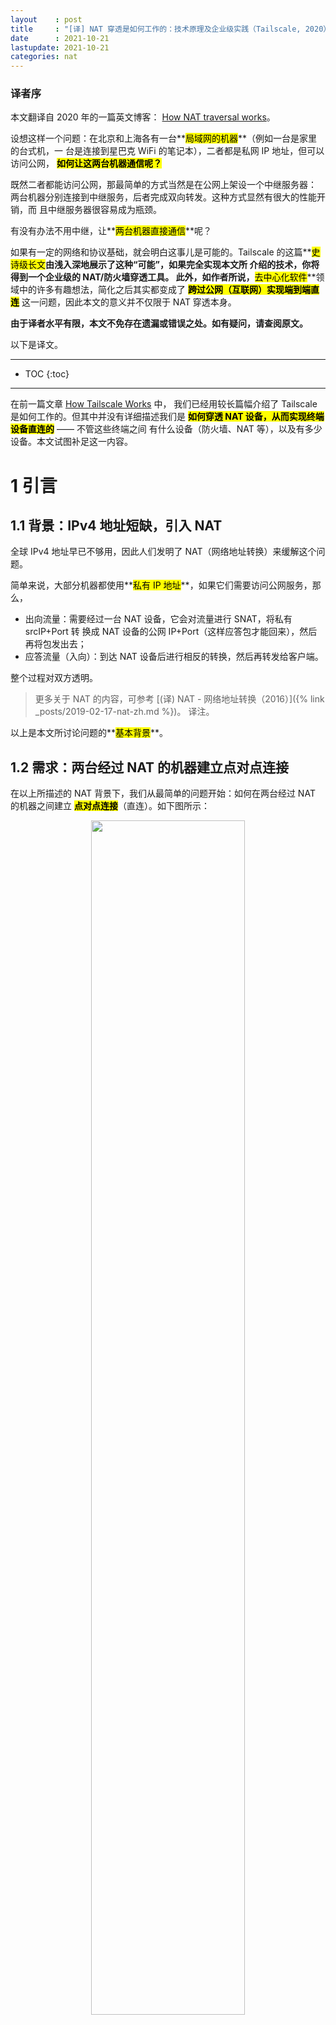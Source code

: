 ```yaml
---
layout    : post
title     : "[译] NAT 穿透是如何工作的：技术原理及企业级实践（Tailscale, 2020）"
date      : 2021-10-21
lastupdate: 2021-10-21
categories: nat
---
```


### 译者序

本文翻译自 2020 年的一篇英文博客：
[How NAT traversal works](https://tailscale.com/blog/how-nat-traversal-works/)。

设想这样一个问题：在北京和上海各有一台**<mark>局域网的机器</mark>**（例如一台是家里的台式机，一
台是连接到星巴克 WiFi 的笔记本），二者都是私网 IP 地址，但可以访问公网，
**<mark>如何让这两台机器通信呢？</mark>**

既然二者都能访问公网，那最简单的方式当然是在公网上架设一个中继服务器：
两台机器分别连接到中继服务，后者完成双向转发。这种方式显然有很大的性能开销，而
且中继服务器很容易成为瓶颈。

有没有办法不用中继，让**<mark>两台机器直接通信</mark>**呢？

如果有一定的网络和协议基础，就会明白这事儿是可能的。Tailscale
的这篇**<mark>史诗级长文</mark>**由浅入深地展示了这种“可能”，如果完全实现本文所
介绍的技术，你将得到一个企业级的 NAT/防火墙穿透工具。
此外，如作者所说，**<mark>去中心化软件</mark>**领域中的许多有趣想法，简化之后其实都变成了
**<mark>跨过公网（互联网）实现端到端直连</mark>** 这一问题，因此本文的意义并不仅限于 NAT 穿透本身。

**由于译者水平有限，本文不免存在遗漏或错误之处。如有疑问，请查阅原文。**

以下是译文。

----

* TOC
{:toc}

----

在前一篇文章 [How Tailscale Works](https://tailscale.com/blog/how-tailscale-works/) 中，
我们已经用较长篇幅介绍了 Tailscale 是如何工作的。但其中并没有详细描述我们是
**<mark>如何穿透 NAT 设备，从而实现终端设备直连的</mark>** —— 不管这些终端之间
有什么设备（防火墙、NAT 等），以及有多少设备。本文试图补足这一内容。

# 1 引言

## 1.1 背景：IPv4 地址短缺，引入 NAT

全球 IPv4 地址早已不够用，因此人们发明了 NAT（网络地址转换）来缓解这个问题。

简单来说，大部分机器都使用**<mark>私有 IP 地址</mark>**，如果它们需要访问公网服务，那么，

* 出向流量：需要经过一台 NAT 设备，它会对流量进行 SNAT，将私有 srcIP+Port 转
  换成 NAT 设备的公网 IP+Port（这样应答包才能回来），然后再将包发出去；
* 应答流量（入向）：到达 NAT 设备后进行相反的转换，然后再转发给客户端。

整个过程对双方透明。

> 更多关于 NAT 的内容，可参考 [(译) NAT - 网络地址转换（2016）]({% link _posts/2019-02-17-nat-zh.md %})。
> 译注。

以上是本文所讨论问题的**<mark>基本背景</mark>**。

## 1.2 需求：两台经过 NAT 的机器建立点对点连接

在以上所描述的 NAT 背景下，我们从最简单的问题开始：如何在两台经过 NAT 的机器之间建立
**<mark>点对点连接</mark>**（直连）。如下图所示：

<p align="center"><img src="/assets/img/nat-traversal/nat-intro.png" width="70%" height="70%"></p>

直接用机器的 IP 互连显然是不行的，因为它们都是私有 IP（例如 `192.168.1.x`）。
在 Tailscale 中，我们会建立一个 **<mark>WireGuard® 隧道</mark>** 来解决这个问题 ——
但这并不是太重要，因为我们将**<mark>过去几代人努力</mark>**都整合到了一个工具集，
**<mark>这些技术广泛适用于各种场景</mark>**。例如，

1. <a href="https://webrtc.org/"><mark>WebRTC</mark></a> 使用这些技术在浏览器之间完成 peer-to-peer 语音、视频和数据传输，
2. **<mark>VoIP 电话和一些视频游戏</mark>**也使用类似机制，虽然不是所有情况下都很成功。

接下来，本文将**<mark>在一般意义上讨论这些技术</mark>**，并在合适的地方拿
Tailscale 和其他一些东西作为例子。

## 1.3 方案：NAT 穿透

### 1.3.1 两个必备前提：UDP + 能直接控制 socket

如果想**<mark>设计自己的协议来实现 NAT 穿透</mark>**，那必须满足以下两个条件：

1. **<mark>协议应该基于 UDP</mark>**。

    理论上用 TCP 也能实现，但它会给本已相当复杂的问题再增加一层复杂性，
    甚至还需要定制化内核 —— 取决于你想实现到什么程度。本文接下来都将关注在 UDP 上。

    如果考虑 TCP 是想在 NAT 穿透时获得**<mark>面向流的连接</mark>**（
    stream-oriented connection），可以考虑用 **<mark>QUIC</mark>** 来替代，它构
    建在 UDP 之上，因此我们能将关注点放在 UDP NAT 穿透，而仍然能获得一个
    很好的流协议（stream protocol）。

2. 对收发包的 **<mark>socket 有直接控制权</mark>**。

    例如，从经验上来说，无法基于某个现有的网络库实现 NAT 穿透，因为我们
    **<mark>必须在使用的“主要”协议之外，发送和接收额外的数据包</mark>**。

    某些协议（例如  WebRTC）将 NAT 穿透与其他部分紧密集成。但如果你在构建自己的协议，
    **<mark>建议将 NAT 穿透作为一个独立实体，与主协议并行运行</mark>**，二者仅
    仅是共享 socket 的关系，如下图所示，这将带来很大帮助：

    <p align="center"><img src="/assets/img/nat-traversal/nat-deep-integration.png" width="70%" height="70%"></p>

### 1.3.2 保底方式：中继

在某些场景中，直接访问 socket 这一条件可能很难满足。

退而求其次的一个方式是设置一个 local proxy（本地代理），主协议与这个 proxy 通信
，后者来完成 NAT 穿透，将包中继（relay）给对端。这种方式增加了一个额外的间接层
，但好处是：

1. 仍然能获得 NAT 穿透，
2. **<mark>不需要对已有的应用程序做任何改动</mark>**。

## 1.4 挑战：有状态防火墙和 NAT 设备

有了以上铺垫，下面就从最基本的原则开始，一步步看如何实现一个企业级的 NAT 穿透方案。

我们的**<mark>目标</mark>**是：**<mark>在两个设备之间通过 UDP 实现双向通信</mark>**，
有了这个基础，上层的其他协议（WireGuard, QUIC, WebRTC 等）就能做一些更酷的事情。

但即便这个看似最基本的功能，在实现上也要解决**<mark>两个障碍</mark>**：

1. 有状态防火墙
2. NAT 设备

# 2 穿透防火墙

有状态防火墙是以上两个问题中相对比较容易解决的。实际上，**<mark>大部分 NAT 设备都自带了一个有状态防火墙</mark>**，
因此要解决第二个问题，必须先解决有第一个问题。

有状态防火墙具体有很多种类型，有些你可能见过：

* Windows Defender firewall
* Ubuntu's ufw (using iptables/nftables)
* BSD/macOS `pf`
* AWS Security Groups（**<mark>安全组</mark>**）

## 2.1 有状态防火墙

### 2.1.1 默认行为（策略）

以上防火墙的配置都是很灵活的，但大部分配置默认都是如下行为：

1. **<mark>允许所有出向连接</mark>**（allows all "outbound" connections）
2. **<mark>禁止所有入向连接</mark>**（blocks all "inbound" connections）

可能有少量例外规则，例如 allowing inbound SSH。

### 2.1.2 如何区分入向和出向包

连接（connection）和方向（direction）都是协议设计者头脑中的概念，到了
**<mark>物理传输层，每个连接都是双向的</mark>**；允许所有的包双向传输。
那**<mark>防火墙是如何区分哪些是入向包、哪些是出向包的呢</mark>**？
这就要回到**<mark>“有状态”（stateful）</mark>**这三个字了：有状态防火墙会记录它
看到的每个包，当收到下一个包时，会利用这些信息（状态）来判断应该做什么。

对 UDP 来说，规则很简单：如果防火墙之前看到过一个出向包（outbound），就会允许
相应的入向包（inbound）通过，以下图为例：

<p align="center"><img src="/assets/img/nat-traversal/nat-firewalls-1a.png" width="70%" height="70%"></p>

笔记本电脑中自带了一个防火墙，当该防火墙看到从这台机器出去的
`2.2.2.2:1234 -> 5.5.5.5:5678` 包时，就会记录一下：`5.5.5.5:5678 -> 2.2.2.2:1234` 入向包应该放行。
**<mark>这里的逻辑</mark>**是：我们信任的世界（即笔记本）想主动与 `5.5.5.5:5678` 通信，因此应该放行（allow）其回包路径。

> 某些**<mark>非常</mark>**宽松的防火墙只要看到有从 `2.2.2.2:1234` 出去的包，就
> 会允许所有从外部进入 `2.2.2.2:1234` 的流量。这种防火墙对我们的 NAT 穿透来说非
> 常友好，但已经越来越少见了。

## 2.2 防火墙朝向（face-off）与穿透方案

### 2.2.1 防火墙朝向相同

#### 场景特点：服务端 IP 可直接访问

在 NAT 穿透场景中，以上默认规则对 UDP 流量的影响不大 —— 只要**<mark>路径上所有防火墙的“朝向”是一样的</mark>**。
一般来说，从内网访问公网上的某个服务器都属于这种情况。

我们唯一的要求是：**<mark>连接必须是由防火墙后面的机器发起的</mark>**。这是因为
在它主动和别人通信之前，没人能主动和它通信，如下图所示：

#### 穿透方案：客户端直连服务端，或 hub-and-spoke 拓扑

<p align="center"><img src="/assets/img/nat-traversal/nat-firewalls-2.png" width="80%" height="80%"></p>

但上图是**<mark>假设了</mark>**通信双方中，其中一端**<mark>（服务端）是能直接访问到的</mark>**。
在 VPN 场景中，这就形成了所谓的 **<mark>hub-and-spoke 拓扑</mark>**：中心的 hub 没有任何防火墙策略，谁都能访问到；
防火墙后面的 spokes 连接到 hub。如下图所示：

<p align="center"><img src="/assets/img/nat-traversal/nat-firewalls-3.png" width="70%" height="70%"></p>

### 2.2.2 防火墙朝向不同

#### 场景特点：服务端 IP 不可直接访问

但如果两个“客户端”想直连，以上方式就不行了，此时两边的防火墙相向而立，如下图所示：

<p align="center"><img src="/assets/img/nat-traversal/nat-firewalls-4.png" width="70%" height="70%"></p>

根据前面的讨论，这种情况意味着：**<mark>两边要同时发起连接请求</mark>**，但也意味着
两边都无法发起有效请求，因为对方先发起请求才能在它的防火墙上打开一条缝让我们进去！
如何破解这个问题呢？一种方式是**<mark>让用户重新配置一边或两边的防火墙，打开一个端口</mark>**，
允许对方的流量进来。

1. 这显然对用户不友好，在像 Tailscale 这样的 mesh 网络中的扩展性也不好，在 mesh
   网络中，我们假设对端会以一定的粒度在公网上移动。
2. 此外，在很多情况下用户也没有防火墙的控制权限：例如在咖啡馆或机场中，连接的路
   由器是不受你控制的（否则你可能就有麻烦了）。

因此，我们需要寻找一种不用重新配置防火墙的方式。

#### 穿透方案：两边同时主动建连，在本地防火墙为对方打开一个洞

解决的思路还是先重新审视前面提到的有状态防火墙规则：

* 对于 UDP，其规则（逻辑）是：**<mark>包必须先出去才能进来</mark>**（packets must flow out before packets can flow back in）。
* 注意，这里除了要满足包的 IP 和端口要匹配这一条件之外，**<mark>并没有要求包必须是相关的</mark>**（related）。
  换句话说，只要某些包带着正确的源和目的地址出去了，**<mark>任何看起来像是响应的包都会被防火墙放进来</mark>** ——
  即使对端根本没收到你发出去的包。

因此，要穿透这些有状态防火墙，我们只需要**<mark>共享一些信息：让两端提前知道对方使用的 ip:port</mark>**：

* 手动静态配置是一种方式，但显然扩展性不好；
* 我们开发了一个 <a href="https://tailscale.com/blog/how-tailscale-works/#the-control-plane-key-exchange-and-coordination">coordination server</a>，
  以灵活、安全的方式来同步 `ip:port` 信息。

有了对方的 `ip:port` 信息之后，两端开始给对方发送 UDP 包。在这个过程中，我们预
料到某些包将会被丢弃。因此，双方**<mark>必须要接受某些包会丢失的事实</mark>**，
因此如果是重要信息，你必须自己准备好重传。对 UDP 来说丢包是可接受的，但这里尤其需要接受。

来看一下具体建连（穿透）过程：

1. 如图所示，笔记本出去的第一包，`2.2.2.2:1234 -> 7.7.7.7:5678`，穿过 Windows
   Defender 防火墙进入到公网。

    <p align="center"><img src="/assets/img/nat-traversal/nat-firewalls-5a.png" width="70%" height="70%"></p>

    对方的防火墙会将这个包拦截掉，因为它没有 `7.7.7.7:5678 -> 2.2.2.2:1234` 的流量记录。
    但另一方面，Windows Defender 此时已经记录了出向连接，因此会允许 `7.7.7.7:5678 -> 2.2.2.2:1234` 的应答包进来。

2. 接着，第一个 `7.7.7.7:5678 -> 2.2.2.2:1234` 穿过它自己的防火墙到达公网。

    <p align="center"><img src="/assets/img/nat-traversal/nat-firewalls-5b.png" width="70%" height="70%"></p>

    到达客户端侧时，Windows Defender **<mark>认为这是刚才出向包的应答包，因此就放行它进入了！</mark>**
    此外，右侧的防火墙此时也记录了：`2.2.2.2:1234 -> 7.7.7.7:5678` 的包应该放行。

3. 笔记本收到服务器发来的包之后，发送一个包作为应答。这个包穿过 Windows Defender 防火墙
  和服务端防火墙（因为这是对服务端发送的包的应答包），达到服务端。

    <p align="center"><img src="/assets/img/nat-traversal/nat-firewalls-5c.png" width="70%" height="70%"></p>

成功！这样我们就建立了一个**<mark>穿透两个相向防火墙</mark>**的双向通信连接。
而初看之下，这项任务似乎是不可能完成的。

## 2.3 关于穿透防火墙的一些思考

穿透防火墙并非永远这么轻松，有时会受一些第三方系统的间接影响，需要仔细处理。
那穿透防火墙需要注意什么呢？重要的一点是：**<mark>通信双方必须几乎同时发起通信</mark>**，
这样才能在路径上的防火墙打开一条缝，而且两端还都是活着的。

### 2.3.1 双向主动建连：旁路信道

如何实现“同时”呢？一种方式是两端不断重试，但显然这种方式很浪费资源。假如双方都
知道何时开始建连就好了。

* 这听上去是**<mark>鸡生蛋蛋生鸡的问题</mark>**了：**<mark>双方想要通信，必须先提前通个信</mark>**。
* 但实际上，我们可以通过**<mark>旁路信道</mark>**（side channel）来达到这个目的
  ，并且这个旁路信道并不需要很 fancy：它可以有几秒钟的延迟、只需要传送几 KB 的
  信息，因此即使是一个配置非常低的虚拟机，也能为几千台机器提供这样的旁路通信服务。

    * 在遥远的过去，我曾用  XMPP 聊天消息作为旁路，效果非常不错。
    * 另一个例子是 WebRTC，它需要你提供一个自己的“信令信道”（signalling channel，
      这个词也暗示了 WebRTC 的 IP telephony ancestry），并将其配置到 WebRTC API。
    * 在 Tailscale，我们的协调服务器（coordination server）和 DERP (Detour
      Encrypted Routing Protocol) 服务器集群是我们的旁路信道。

### 2.3.2 非活跃连接被防火墙清理

有状态防火墙内存通常比较有限，因此会定期清理不活跃的连接（UDP 常见的是 30s），
因此要保持连接 alive 的话需要定期通信，否则就会被防火墙关闭，为避免这个问题，
我们，

1. 要么定期向对方发包来 keepalive，
2. 要么有某种带外方式来按需重建连接。

### 2.3.3 问题都解决了？不，挑战刚刚开始

对于防火墙穿透来说，
我们**<mark>并不需要关心路径上有几堵墙</mark>** —— 只要它们是有状态防火墙且允许出
向连接，这种同时发包（simultaneous transmission）机制就能穿透任意多层防火墙。
这一点对我们来说非常友好，因为只需要实现一个逻辑，然后能适用于任何地方了。

...对吗？

其实，**<mark>不完全对</mark>**。这个机制有效的前提是：我们能**<mark>提前知道对方的 ip:port</mark>**。
而这就涉及到了我们今天的主题：NAT，它会使前面我们刚获得的一点满足感顿时消失。

下面，**<mark>进入本文正题</mark>**。

# 3 NAT 的本质

## 3.1 NAT 设备与有状态防火墙

可以认为 NAT 设备是一个**<mark>增强版的有状态防火墙</mark>**，虽然它的增强功能
对于本文场景来说并不受欢迎：除了前面提到的有状态拦截/放行功能之外，它们还会在数据包经过时修改这些包。

## 3.2 NAT 穿透与 SNAT/DNAT

具体来说，NAT 设备能完成某种类型的网络地址转换，例如，替换源或目的 IP 地址或端口。

* **<mark>讨论连接问题和 NAT 穿透问题时</mark>**，我们**<mark>只会受 source NAT —— SNAT 的影响</mark>**。
* DNAT 不会影响 NAT 穿透。

## 3.3 SNAT 的意义：解决 IPv4 地址短缺问题

SNAT 最常见的使用场景是**<mark>将很多设备连接到公网，而只使用少数几个公网 IP</mark>**。
例如对于消费级路由器，会将所有设备的（私有） IP 地址映射为**<mark>单个</mark>**连接到公网的 IP 地址。

这种方式存在的意义是：我们有远多于可用公网 IP 数量的设备需要连接到公网，（至少
对 IPv4 来说如此，IPv6 的情况后面会讨论）。NAT 使多个设备能共享同一 IP 地址，因
此即使面临 IPv4 地址短缺的问题，我们仍然能不断扩张互联网的规模。

## 3.4 SNAT 过程：以家用路由器为例

假设你的笔记本连接到家里的 WiFi，下面看一下它连接到公网某个服务器时的情形：

1. 笔记本发送 UDP packet `192.168.0.20:1234 -> 7.7.7.7:5678`。

    <p align="center"><img src="/assets/img/nat-traversal/nat-overview-1.png" width="70%" height="70%"></p>

    这一步就好像笔记本有一个公网 IP 一样，但源地址 `192.168.0.20` 是私有地址，
    只能出现在私有网络，公网不认，收到这样的包时它不知道如何应答。

2. 家用路由器出场，执行 SNAT。

    包经过路由器时，路由器发现这是一个它没有见过的新会话（session）。
    它知道 `192.168.0.20` 是私有 IP，公网无法给这样的地址回包，但它有办法解决：

    1. 在它**<mark>自己的公网 IP 上挑一个可用的 UDP 端口</mark>**，例如 `2.2.2.2:4242`，
    2. 然后创建一个 *NAT mapping*：`192.168.0.20:1234` `<-->` `2.2.2.2:4242`，
    3. 然后将包发到公网，此时源地址变成了 `2.2.2.2:4242` 而不是原来的 `192.168.0.20:1234`。因此服务端看到的是转换之后地址，
    4. 接下来，每个能匹配到这条映射规则的包，都会被路由器改写 IP 和 端口。

    <p align="center"><img src="/assets/img/nat-traversal/nat-overview-2.png" width="70%" height="70%"></p>

3. 反向路径是类似的，路由器会执行相反的地址转换，将 `2.2.2.2:4242` 变回
  `192.168.0.20:1234`。对于笔记本来说，它根本感知不知道这正反两次变换过程。

这里是拿家用路由器作为例子，但**<mark>办公网的原理是一样的</mark>**。不同之处在
于，办公网的 NAT 可能有多台设备组成（高可用、容量等目的），而且它们有不止一个公
网 IP 地址可用，因此在选择可用的公网 `ip:port` 来做映射时，选择空间更大，能支持
更多客户端。

<p align="center"><img src="/assets/img/nat-traversal/nat-overview-3.png" width="70%" height="70%"></p>

## 3.5 SNAT 给穿透带来的挑战

现在我们遇到了与前面有状态防火墙类似的情况，但这次是 NAT 设备：**<mark>通信双方
不知道对方的 ip:port 是什么</mark>**，因此**<mark>无法主动建连</mark>**，如下图所示：

<p align="center"><img src="/assets/img/nat-traversal/nat-stun-1.png" width="70%" height="70%"></p>

但这次比有状态防火墙更糟糕，严格来说，**<mark>在双方发包之前，根本无法确定（自己及对方的）ip:port 信息</mark>**，因为
**<mark>只有出向包经过路由器之后才会产生 NAT mapping</mark>**（即，可以被对方连接的 `ip:port` 信息）。

因此我们又回到了与防火墙遇到的问题，并且情况更糟糕：**<mark>双方都需要主动和对
方建连，但又不知道对方的公网地址是多少</mark>**，只有当对方先说话之后，我们才能拿到它的地址信息。

如何破解以上死锁呢？这就轮到 [STUN](https://en.wikipedia.org/wiki/STUN) 登场了。

# 4 穿透 “NAT+防火墙”：STUN (Session Traversal Utilities for NAT) 协议

[STUN](https://en.wikipedia.org/wiki/STUN) 
既是一些对 NAT 设备行为的详细研究，也是一种协助 NAT 穿透的协议。本文主要关注 STUN 协议。

## 4.1 STUN 原理

**<mark>STUN 基于一个简单的观察</mark>**：从一个会被 NAT 的客户端访问公网服务器时，
服务器看到的是 **<mark>NAT 设备的公网 ip:port 地址</mark>**，而非该
**<mark>客户端的局域网 ip:port 地址</mark>**。

也就是说，服务器能告诉客户端**<mark>它看到的客户端的 ip:port 是什么</mark>**。
因此，只要将这个信息以某种方式告诉通信对端（peer），后者就知道该和哪个地址建连了！
这样就又**<mark>简化为前面的防火墙穿透问题了</mark>**。

本质上这就是 **<mark>STUN 协议的工作原理</mark>**，如下图所示：

* 笔记本向 STUN 服务器发送一个请求：“从你的角度看，我的地址什么？”
* STUN 服务器返回一个响应：“我看到你的 UDP 包是从这个地址来的：`ip:port`”。

<p align="center"><img src="/assets/img/nat-traversal/nat-stun-2.png" width="70%" height="70%"></p>

> The STUN protocol has a bunch more stuff in it — there's a way of
> obfuscating the `ip:port` in the response to stop really broken NATs
> from mangling the packet's payload, and a whole authentication
> mechanism that only really gets used by TURN and ICE, sibling
> protocols to STUN that we'll talk about in a bit. We can ignore all of
> that stuff for address discovery.

## 4.2 为什么 NAT 穿透逻辑和主协议要共享同一个 socket

理解了 STUN 原理，也就能理解为什么我们在文章开头说，如果
**<mark>要实现自己的 NAT 穿透逻辑和主协议，就必须让二者共享同一个 socket</mark>**：

1. 每个 socket 在 NAT 设备上都对应一个映射关系（私网地址 -> 公网地址），
1. STUN 服务器只是**<mark>辅助</mark>**穿透的基础设施，
1. 与 STUN 服务器通信之后，在 NAT 及防火墙设备上打开了一个连接，允许入向包进来（回忆前面内容，
  **<mark>只要目的地址对，UDP 包就能进来</mark>**，不管这些包是不是从 STUN 服务器来的），
1. 因此，接下来只要将这个地址告诉我们的通信对端（peer），让它往这个地址发包，就能实现穿透了。

## 4.3 STUN 的问题：不能穿透所有 NAT 设备（例如企业级 NAT 网关）

有了 STUN，我们的**<mark>穿透目的似乎已经实现了</mark>**：每台机器都通过 STUN
来获取自己的私网 socket 对应的公网 `ip:port`，然后把这个信息告诉对端，然后两端
同时发起穿透防火墙的尝试，后面的过程就和上一节介绍的防火墙穿透一样了，**<mark>对吗</mark>**？

答案是：**<mark>看情况</mark>**。某些情况下确实如此，但有些情况下却不行。通常来说，

* 对于大部分**<mark>家用路由器场景</mark>**，这种方式是没问题的；
* 但对于一些**<mark>企业级 NAT 网关</mark>**来说，这种方式无法奏效。

NAT 设备的说明书上越强调它的安全性，STUN 方式失败的可能性就越高。（但注意，从实际意义上来说，
**<mark>NAT 设备在任何方面都并不会增强网络的安全性</mark>**，但这不是本文重点，因此不展开。）

## 4.4 重新审视 STUN 的前提

再次审视前面**<mark>关于 STUN 的假设</mark>**：当 STUN 服务器告诉客户端在公网看来它的地址是
`2.2.2.2:4242` 时，那所有目的地址是 `2.2.2.2:4242` 的包就都能穿透防火墙到达该客户端。

这也正是问题所在：**<mark>这一点并不总是成立</mark>**。

* 某些 NAT 设备的行为与我们假设的一致，它们的有状态防火墙组件只要看到有客户端自己
  发起的出向包，就会允许相应的入向包进入；因此只要利用 STUN 功能，再加上两端同时
  发起防火墙穿透，就能把连接打通；

    > in theory, there are also NAT devices that are super relaxed, and
    > don't ship with stateful firewall stuff at all. In those, you don't
    > even need simultaneous transmission, the STUN request gives you an
    > internet `ip:port` that anyone can connect to with no further
    > ceremony. If such devices do still exist, they're increasingly rare.

* 另外一些 NAT 设备就要困难很多了，它会**<mark>针对每个目的地址来生成一条相应的映射关系</mark>**。
  在这样的设备上，如果我们用相同的 socket 来分别发送数据包到
  `5.5.5.5:1234` and `7.7.7.7:2345`，我们就会得到 `2.2.2.2` 上的两个不同的端口，每个目的地址对应一个。
  如果反向包的端口用的不对，包就无法通过防火墙。如下图所示：

    <p align="center"><img src="/assets/img/nat-traversal/nat-stun-3.png" width="70%" height="70%"></p>

# 5 中场补课：NAT 正式术语

知道 NAT 设备的行为并不是完全一样之后，我们来引入一些正式术语。

## 5.1 早期术语

如果之前接触过 NAT 穿透，可能会听说过下面这些名词：

* "Full Cone"
* "Restricted Cone"
* "Port-Restricted Cone"
* "Symmetric" NATs

这些都是 NAT 穿透领域的早期术语。

但其实这些术语**<mark>相当让人困惑</mark>**。我每次都要
查一下 Restricted Cone NAT 是什么意思。从实际经验来看，我并不是唯一对此感到困惑的人。
例如，如今互联网上将 "easy" NAT 归类为 Full Cone，而实际上它们更应该归类为
Port-Restricted Cone。

## 5.2 近期研究与新术语

最近的一些研究和 RFC 已经提出了一些更准确的术语。

* 首先，它们明确了如下事实：**<mark>NAT 设备的行为差异表现在多个维度</mark>**，
  而并非只有早期研究中所说的 “cone” 这一个维度，因此**<mark>基于 “cone” 来划分类别并不是很有帮助</mark>**。
* 其次，新研究和新术语能**<mark>更准确地描述 NAT 在做什么</mark>**。

前面提到的所谓 **<mark>"easy" 和 "hard" NAT，只在一个维度有不同</mark>**：NAT 映射是否考虑到目的地址信息。
<a href="https://tools.ietf.org/html/rfc4787">RFC 4787</a> 中，

* 将 **<mark>easy NAT 及其变种</mark>**称为 “Endpoint-Independent Mapping” (**<mark>EIM，终点无关的映射</mark>**)

    但是，从**<mark>“命名很难”</mark>**这一程序员界的伟大传统来说，EIM 这个词其实
    也并不是 100% 准确，因为这种 NAT 仍然依赖 endpoint，只不过依赖的是源 endpoint：每个 source
    `ip:port` 对应一个映射 —— 否则你的包就会和别人的包混在一起，导致混乱。

    严格来说，EIM 应该称为 "Destination Endpoint Independent Mapping" (DEIM?)，
    但这个名字太拗口了，而且按照惯例，Endpoint 永远指的是 Destination Endpoint。

* 将 **<mark>hard NAT 以及变种</mark>**称为 “Endpoint-Dependent Mapping”（**<mark>EDM，终点相关的映射</mark>**） 。

  EDM 中还有一个子类型，依据是只根据 dst_ip 做映射，还是根据 dst_ip + dst_port 做映射。
  对于 NAT 穿透来说，这种区分对来说是一样的：它们**<mark>都会导致 STUN 方式不可用</mark>**。

## 5.3 老的 cone 类型划分

你可能会有疑问：根据是否依赖 endpoint 这一条件，只能组合出两种可能，那为什么传
统分类中会有四种 cone 类型呢？答案是 **<mark>cone 包含了两个正交维度的 NAT 行为</mark>**：

* **<mark>NAT 映射行为</mark>**：前面已经介绍过了，
* **<mark>有状态防火墙行为</mark>**：与前者类似，也是分为与 endpoint 相关还是无关两种类型。

因此最终组合如下：

<p align="center">NAT Cone Types</p>

<table>
  <thead>
    <tr>
      <th></th>
      <th><strong>Endpoint 无关 NAT mapping</strong></th>
      <th><strong>Endpoint 相关 NAT mapping (all types)</strong></th>
    </tr>
  </thead>

  <tbody>
    <tr>
      <td><strong>Endpoint 无关防火墙</strong></td>
      <td>Full Cone NAT</td>
      <td>N/A*</td>
    </tr>
    <tr>
      <td><strong>Endpoint 相关防火墙 (dst. IP only)</strong></td>
      <td>Restricted Cone NAT</td>
      <td>N/A*</td>
    </tr>
    <tr>
      <td><strong>Endpoint 相关防火墙 (dst. IP+port)</strong></td>
      <td>Port-Restricted Cone NAT</td>
      <td>Symmetric NAT</td>
    </tr>
  </tbody>
</table>

分解到这种程度之后就可以看出，**<mark>cone 类型对 NAT 穿透场景来说并没有什么意义</mark>**。
我们关心的只有一点：是否是 Symmetric —— 换句话说，一个 NAT 设备是 EIM 还是 EDM 类型的。

## 5.4 针对 NAT 穿透场景：简化 NAT 分类

以上讨论可知，虽然理解防火墙的具体行为很重要，但对于编写 NAT 穿透代码来说，这一点并不重要。
我们的**<mark>两端同时发包</mark>**方式（simultaneous transmission trick）能
**<mark>有效穿透以上三种类型的防火墙</mark>**。在真实场景中，
我们主要在处理的是 IP-and-port endpoint-dependent 防火墙。

因此，对于实际 NAT 穿透实现，我们可以将以上分类简化成：

<table>
  <thead>
    <tr>
      <th></th>
      <th>Endpoint-Independent NAT mapping</th>
      <th>Endpoint-Dependent NAT mapping (dst. IP only)</th>
    </tr>
  </thead>

  <tbody>
    <tr>
      <td><strong>Firewall is yes</strong></td>
      <td>Easy NAT</td>
      <td>Hard NAT</td>
    </tr>
  </tbody>
</table>

## 5.5 更多 NAT 规范（RFC）

想了解更多新的 NAT 术语，可参考

* RFC <a href="https://tools.ietf.org/html/rfc4787">4787</a> (NAT Behavioral Requirements for UDP)
* RFC <a href="https://tools.ietf.org/html/rfc5382">5382</a> (for TCP)
* RFC <a href="https://tools.ietf.org/html/rfc5508">5508</a> (for ICMP)

如果自己实现 NAT，那应该（should）遵循这些 RFC 的规范，这样才能使你的 NAT
行为符合业界惯例，与其他厂商的设备或软件良好兼容。

# 6 穿透 NAT+防火墙：STUN 不可用时，fallback 到中继模式

## 6.1 问题回顾与保底方式（中继）

补完基础知识（尤其是定义了什么是 hard NAT）之后，回到我们的 NAT 穿透主题。

* 第 1~4 节已经解决了 STUN 和防火墙穿透的问题，
* 但 **<mark>hard NAT 对我们来说是个大问题</mark>**，只要路径上出现一个这种设备，前面的方案就行不通了。

准备放弃了吗？
这才**<mark>进入 NAT 真正有挑战的部分</mark>**：如果已经试过了前面介绍的所有方式
仍然不能穿透，我们该怎么办呢？

* 实际上，确实有很多 NAT 实现在这种情况下都会选择放弃，向用户报一个**<mark>“无法连接”</mark>**之类的错误。
* 但对我们来说，这么快就放弃显然是不可接受的 —— 解决不了连通性问题，Tailscale 就没有存在的意义。

我们的保底解决方式是：创建一个**<mark>中继连接</mark>**（relay）实现双方的无障碍地通信。
但是，中继方式性能不是很差吗？这要看具体情况：

* 如果能直连，那显然没必要用中继方式；
* 但如果无法直连，而中继路径又非常接近双方直连的真实路径，并且带宽足够大，那中
  继方式并不会明显降低通信质量。延迟肯定会增加一点，带宽会占用一些，但
  **<mark>相比完全连接不上，还是更能让用户接受的</mark>**。

不过要注意：我们只有在无法直连时才会选择中继方式。实际场景中，

1. 对于大部分网络，我们都能通过前面介绍的方式实现直连，
2. 剩下的长尾用中继方式来解决，并不算一个很糟的方式。

此外，某些网络会阻止 NAT 穿透，其影响比这种 hard NAT 大多了。例如，我们观察到
UC Berkeley guest WiFi 禁止除 DNS 流量之外的所有 outbound UDP 流量。
不管用什么 NAT 黑科技，都无法绕过这个拦截。因此我们终归还是需要一些可靠的 fallback 机制。

## 6.2 中继协议：TURN、DERP

有多种中继实现方式。

1. **<mark>TURN</mark>** (Traversal Using Relays around NAT)：经典方式，核心理念是

    1. **<mark>用户</mark>**（人）先去公网上的 TURN 服务器认证，成功后后者会告诉你：“我已经为你分配了 ip:port，接下来将为你中继流量”，
    2. 然后将这个 ip:port 地址告诉对方，让它去连接这个地址，接下去就是非常简单的客户端/服务器通信模型了。

    Tailscale 并不使用 TURN。这种协议**<mark>用起来并不是很好</mark>**，而且与 STUN 不同，
    它没有真正的交互性，因为互联网上并没有公开的 TURN 服务器。

2. DERP (Detoured Encrypted Routing Protocol)

    这是我们创建的一个协议，<a href="https://tailscale.com/blog/how-tailscale-works/#encrypted-tcp-relays-derp">DERP</a>，

    1. 它是一个**<mark>通用目的包中继协议，运行在 HTTP 之上</mark>**，而大部分网络都是允许 HTTP 通信的。
    2. 它根据目的公钥（destination's public key）来中继加密的流量（encrypted payloads）。

    前面也简单提到过，DERP 既是我们在 NAT 穿透失败时的保底通信方式（此时的角色
    与 TURN 类似），也是在其他一些场景下帮助我们完成 NAT 穿透的旁路信道。
    换句话说，它既是我们的保底方式，也是有更好的穿透链路时，帮助我们进行连接升
    级（upgrade to a peer-to-peer connection）的基础设施。

## 6.3 小结

有了“中继”这种保底方式之后，我们穿透的成功率大大增加了。
如果此时不再阅读本文接下来的内容，而是把上面介绍的穿透方式都实现了，我预计：

* 90% 的情况下，你都能实现直连穿透；
* 剩下的 10% 里，用中继方式能穿透**<mark>一些</mark>**（some）；

这已经算是一个“足够好”的穿透实现了。

# 7 穿透 NAT+防火墙：企业级改进

如果你并不满足于“足够好”，那我们可以做的事情还有很多！

本节将介绍一些五花八门的 tricks，在某些特殊场景下会帮到我们。单独使用这项技术都
无法解决 NAT 穿透问题，但将它们巧妙地组合起来，我们能更加接近 100% 的穿透成功率。

## 7.1 穿透 hard NAT：暴力端口扫描

回忆 hard NAT 中遇到的问题，如下图所示，关键问题是：easy NAT 不知道该往 hard NAT 方的哪个
`ip:port` 发包。

<p align="center"><img src="/assets/img/nat-traversal/nat-birthday-attack-1.png" width="70%" height="70%"></p>

但**<mark>必须</mark>**要往正确的 `ip:port` 发包，才能穿透防火墙，实现双向互通。
怎么办呢？

1. 首先，我们能知道 hard NAT 的**<mark>一些</mark>** `ip:port`，因为我们有 STUN 服务器。

    这里先假设我们获得的这些 IP 地址都是正确的（这一点并不总是成立，但这里先这么假
    设。而实际上，大部分情况下这一点都是成立的，如果对此有兴趣，可以参考
    REQ-2 in <a href="https://tools.ietf.org/html/rfc4787">RFC 4787</a>）。

2. IP 地址确定了，剩下的就是端口了。总共有 65535 中可能，我们能**<mark>遍历这个端口范围</mark>**吗？

    如果发包速度是 100 packets/s，那最坏情况下，需要 **<mark>10 分钟</mark>**来找到正确的端口。
    还是那句话，这虽然不是最优的，但总比连不上好。

    这很像是端口扫描（事实上，确实是），实际中可能会触发对方的网络入侵检测软件。

## 7.2 基于生日悖论改进暴力扫描：hard side 多开端口 + easy side 随机探测

利用 <a href="https://en.wikipedia.org/wiki/Birthday_problem">birthday paradox</a> 算法，
我们能对端口扫描进行改进。

* 上一节的基本前提是：hard side 只打开一个端口，然后 easy side 暴力扫描 65535 个端口来寻找这个端口；
* 这里的改进是：在 hard size 开多个端口，例如 256 个（即同时打开 256 个 socket，目的地址都是 easy side 的 `ip:port`），
  然后 easy side 随机探测这边的端口。

这里省去算法的数学模型，如果你对实现干兴趣，可以看看我写的 
<a href="https://github.com/danderson/nat-birthday-paradox">python calculator</a>。
计算过程是“经典”生日悖论的一个小变种。
下面是随着 easy side random probe 次数（假设 hard size 256 个端口）的变化，两边打开的端口有重合（即通信成功）的概率：

<table>
  <thead>
    <tr>
    <th>随机探测次数</th>
    <th>成功概率</th>
    </tr>
  </thead>

  <tbody>
    <tr>
    <td>174</td>
    <td>50%</td>
    </tr>
    <tr>
    <td>256</td>
    <td>64%</td>
    </tr>
    <tr>
    <td>1024</td>
    <td>98%</td>
    </tr>
    <tr>
    <td>2048</td>
    <td>99.9%</td>
    </tr>
  </tbody>
</table>

根据以上结果，如果还是假设 100 ports/s 这样相当温和的探测速率，那 **<mark>2 秒钟就有约 50% 的成功概率</mark>**。
即使非常不走运，我们仍然能在 **<mark>20s 时几乎 100% 穿透成功</mark>**，而此时**<mark>只探测了总端口空间的 4%</mark>**。

非常好！虽然这种 hard NAT 给我们带来了严重的穿透延迟，但最终结果仍然是成功的。
那么，如果是两个 hard NAT，我们还能处理吗？

## 7.3 双 hard NAT 场景

<p align="center"><img src="/assets/img/nat-traversal/nat-birthday-attack-2.png" width="70%" height="70%"></p>

这种情况下仍然可以用前面的 **<mark>多端口+随机探测</mark>** 方式，但成功概率要低很多了：

* 每次通过一台 hard NAT 去探测对方的端口（目的端口）时，我们**<mark>自己同时也生成了一个随机源端口</mark>**，
* 这意味着我们的搜索空间变成了二维 `{src port, dst port}` 对，而不再是之前的一维 dst port 空间。

这里我们也不就具体计算展开，只告诉结果：仍然**<mark>假设目的端打开 256 个端口，从源端发起 2048 次（20 秒）</mark>**，
成功的概率是：**<mark>0.01%</mark>**。

如果你之前学过生日悖论，就并不会对这个结果感到惊讶。理论上来说，

* 要达到 **<mark>99.9% 的成功率</mark>**，我们需要两边各进行**<mark>170,000 次</mark>**探测 ——
  如果还是以 100 packets/sec 的速度，就需要 **<mark>28 分钟</mark>**。
* 要达到 **<mark>50% 的成功率</mark>**，“只”需要 54,000 packets，也就是 **<mark>9 分钟</mark>**。
* 如果不使用生日悖论方式，而且**<mark>暴力穷举，需要 1.2 年时间</mark>**！

**<mark>对于某些应用来说，28 分钟可能仍然是一个可接受的时间</mark>**。用半个小时暴力穿透 NAT 之后，
这个连接就可以一直用着 —— 除非 NAT 设备重启，那样就需要再次花半个小时穿透建个新连接。但对于
交互式应用来说，这样显然是不可接受的。

更糟糕的是，如果去看常见的办公网路由器，你会震惊于它的 active session low limit 有多么低。
例如，一台 Juniper SRX 300 **<mark>最多支持 64,000 active sessions</mark>**。
也就是说，

* 如果我们想创建**<mark>一个</mark>**成功的穿透连接，**<mark>就会把它的整张 session 表打爆</mark>**
 （因为我们要暴力探测 65535 个端口，每次探测都是一条新连接记录）！
  这显然要求这台路由器能**<mark>从容优雅地处理过载的情况</mark>**。
* 这只是创建一条连接带来的影响！如果 20 台机器同时对这台路由器发起穿透呢？**<mark>绝对的灾难！</mark>**

至此，我们通过这种方式穿透了比之前更难一些的网络拓扑。这是一个很大的成就，因为
**<mark>家用路由器一般都是 easy NAT，hard NAT 一般都是办公网路由器或云 NAT 网关</mark>**。
这意味着这种方式能帮我们解决

* home-to-office（家->办公室）
* home-to-cloud （家->云）

的场景，以及一部分

* office-to-cloud （办公室->云）
* cloud-to-cloud （云->办公室）

场景。

## 7.4 控制端口映射（port mapping）过程：UPnP/NAT-PMP/PCP 协议

如果我们能**<mark>让 NAT 设备的行为简单点</mark>**，不要把事情搞这么复杂，那建
立连接（穿透）就会简单很多。真有这样的好事吗？还真有，有专门的一种协议叫
**<mark>端口映射协议</mark>**（port mapping protocols）。通过这种协议禁用掉前面
遇到的那些乱七八糟的东西之后，我们将得到一个非常简单的“请求-响应”。

下面是三个具体的端口映射协议：

1. <a href="https://openconnectivity.org/developer/specifications/upnp-resources/upnp/internet-gateway-device-igd-v-2-0/">UPnP IGD</a> (Universal Plug'n'Play Internet Gateway Device)

    最老的端口控制协议， 诞生于 1990s 晚期，因此使用了很多上世纪 90 年代的技术
    （XML、SOAP、**<mark>multicast HTTP over UDP —— 对，HTTP over UDP</mark>**
    ），而且很难准确和安全地实现这个协议。但以前很多路由器都内置了 UPnP 协议，
    现在仍然很多。

    请求和响应：

    * “你好，请将我的 `lan-ip:port` 转发到公网（WAN）”，
    * “好的，我已经为你分配了一个公网映射 `wan-ip:port` ”。

2. NAT-PMP

    UPnP IGD 出来几年之后，Apple 推出了一个功能类似的协议，名为
    <a href="https://tools.ietf.org/html/rfc6886">NAT-PMP</a> (NAT Port Mapping Protocol)。

    但与 UPnP 不同，这个协议**<mark>只</mark>**做端口转发，不管是在客户端还是服务端，实现起来都非常简单。

3. PCP

    稍后一点，又出现了 NAT-PMP v2 版，并起了个新名字<a href="https://tools.ietf.org/html/rfc6887">PCP</a> (Port Control Protocol)。

因此要更好地实现穿透，可以

1. **<mark>先判断本地的默认网关上是否启用了 UPnP IGD, NAT-PMP and PCP</mark>**，
2. 如果探测发现其中任何一种协议有响应，我们就**<mark>申请一个公网端口映射</mark>**，

    可以将这理解为一个**<mark>加强版 STUN</mark>**：我们不仅能发现自己的公网
    `ip:port`，而且能指示我们的 NAT 设备对我们的通信对端友好一些 —— 但并不是为这个端口修改或添加防火墙规则。

3. 接下来，任何到达我们 NAT 设备的、地址是我们申请的端口的包，都会被设备转发到我们。

但我们**<mark>不能假设这个协议一定可用</mark>**：

1. 本地 NAT 设备可能不支持这个协议；
2. 设备支持但默认禁用了，或者没人知道还有这么个功能，因此从来没开过；
3. 安全策略要求关闭这个特性。

    这一点非常常见，因为 UPnP 协议曾曝出一些高危漏洞（后面都修复了，因此如果是较新的设备，可以安全地使用 UPnP —— 如果实现没问题）。
    不幸的是，某些设备的配置中，UPnP, NAT-PMP，PCP 是放在一个开关里的（可能
    统称为 “UPnP” 功能），一开全开，一关全关。因此如果有人担心 UPnP 的安全性，他连另
    外两个也用不了。

最后，终归来说，**<mark>只要这种协议可用，就能有效地减少一次 NAT</mark>**，大大方便建连过程。
但接下来看一些不常见的场景。

## 7.5 多 NAT 协商（Negotiating numerous NATs）

目前为止，我们看到的客户端和服务端都各只有一个 NAT 设备。如果有多个 NAT 设备会
怎么样？例如下面这种拓扑：

<p align="center"><img src="/assets/img/nat-traversal/nat-multiple-layers.png" width="70%" height="70%"></p>

这个例子比较简单，不会给穿透带来太大问题。包从客户端 A **<mark>经过多次 NAT</mark>**
到达公网的过程，与前面分析的**<mark>穿过多层有状态防火墙</mark>**是一样的：

* 额外的这层（NAT 设备）**<mark>对客户端和服务端来说都不可见</mark>**，我们的穿
  透技术也不关心中间到底经过了多少层设备。
* **<mark>真正有影响的其实只是最后一层设备</mark>**，因为对端需要在这一层设备上
  找到入口让包进来。

具体来说，真正有影响的是端口转发协议。

1. 客户端使用这种协议分配端口时，为我们分配端口的是最靠近客户端的这层 NAT 设备；
2. 而我们期望的是让最离客户端最远的那层 NAT 来分配，否则我们得到的就是一个网络中间层分配的 `ip:port`，对端是用不了的；
3. 不幸的是，**<mark>这几种协议都不能递归地</mark>**告诉我们下一层 NAT 设备是多少 ——
  虽然可以用 traceroute 之类的工具来探测网络路径，再加上
  猜路上的设备是不是 NAT 设备（尝试发送 NAT 请求） —— 但这个就看运气了。

这就是为什么互联网上充斥着大量的文章说 **<mark>double-NAT 有多糟糕</mark>**，以
及警告用户为保持后向兼容不要使用 double-NAT。但实际上，double-NAT **<mark>对于绝大部分
互联网应用来说都是不可见的（透明的）</mark>**，因为大部分应用并不需要主动地做这种 NAT 穿
透。

但我也绝不是在建议你在自己的网络中设置 double-NAT。

1. 破坏了端口映射协议之后，某些视频游戏的多人（multiplayer）模式就会无法使用，
2. 也可能会使你的 IPv6 网络无法派上用场，后者是不用 NAT 就能双向直连的一个好方案。

但如果 double-NAT 并不是你能控制的，那除了不能用到这种端口映射协议之外，其他大部分东西都是不受影响的。

double-NAT 的故事到这里就结束了吗？—— 并没有，而且更大型的 double-NAT 场景将展现在我们面前。

## 7.6 运营商级 NAT 带来的问题

即使用 NAT 来解决 IPv4 地址不够的问题，地址仍然是不够用的，ISP（互联网服务提供商） 显然
无法为每个家庭都分配一个公网 IP 地址。那怎么解决这个问题呢？ISP 的做法是**<mark>不够了就再嵌套一层 NAT</mark>**：

1. 家用路由器将你的客户端 SNAT 到一个 "intermediate" IP 然后发送到运营商网络，
2. ISP's network 中的 NAT 设备再将这些 intermediate IPs 映射到少量的公网 IP。

后面这种 NAT 就称为“运营商级 NAT”（**<mark>carrier-grade NAT</mark>**，或称电信级 NAT），缩写 CGNAT。如下图所示：

<p align="center"><img src="/assets/img/nat-traversal/nat-cgnat-1.png" width="70%" height="70%"></p>

CGNAT 对 NAT 穿透来说是一个大麻烦。

* 在此之前，办公网用户要快速实现 NAT 穿透，只需在他们的路由器上手动设置端口映射就行了。
* 但有了 CGNAT 之后就不管用了，因为你无法控制运营商的 CGNAT！

好消息是：这其实是 double-NAT 的一个小变种，因此前面介绍的解决方式大部分还仍然是适用的。
某些东西可能会无法按预期工作，但只要肯给 ISP 交钱，这些也都能解决。
除了 port mapping protocols，其他我们已经介绍的所有东西在 CGNAT 里都是适用的。

### 新挑战：同一 CGNAT 侧直连，STUN 不可用

但我们确实遇到了一个新挑战：如何直连两个在同一 CGNAT 但不同家用路由器中的对端呢？如下图所示：

<p align="center"><img src="/assets/img/nat-traversal/nat-cgnat-2.png" width="70%" height="70%"></p>

**<mark>在这种情况下，STUN 就无法正常工作了</mark>**：STUN 看到的是客户端在公网（CGNAT 后面）看到的地址，
而我们想获得的是在 "middle network" 中的 `ip:port`，这才是对端真正需要的地址，

### 解决方案：如果端口映射协议能用：一端做端口映射

怎么办呢？

如果你想到了端口映射协议，那恭喜，答对了！**<mark>如果 peer 中任何一个 NAT 支持端口映射协议</mark>**，
对我们就能实现穿透，因为它分配的 `ip:port` 正是对端所需要的信息。

这里讽刺的是：double-NAT（指 CGNAT）破坏了端口映射协议，但在这里又救了我们！
当然，我们假设这些协议一定可用，因为 CGNAT ISP 倾向于在它们的家用路由器侧关闭
这些功能，已避免软件得到“错误的”结果，产生混淆。

### 解决方案：如果端口映射协议不能用：NAT hairpin 模式

如果不走运，NAT 上没有端口映射功能怎么办？

让我们回到基于 STUN 的技术，看会发生什么。两端在 CGNAT 的同一侧，假设 STUN 告诉我们 A 的地址是
`2.2.2.2:1234`，B 的地址是 `2.2.2.2:5678`。

那么接下来的问题是：如果 A 向 `2.2.2.2:5678` 发包会怎么样？期望的 CGNAT 行为是：

1. 执行 A 的 NAT 映射规则，即对 `2.2.2.2:1234 -> 2.2.2.2:5678` 进行 SNAT。
2. 注意到目的地址 `2.2.2.2:5678` 匹配到的是 B 的入向 NAT 映射，因此接着对这个包执行 DNAT，将目的 IP 改成 B 的私有地址。
3. 通过  CGNAT 的 internal 接口（而不是 public 接口，对应公网）将包发给 B。

这种 NAT 行为有个专门的术语，叫 **<mark>hairpinning</mark>**（直译为发卡，意思
是像发卡一样，沿着一边上去，然后从另一边绕回来），

<p align="center"><img src="/assets/img/nat-traversal/hairpin-icon.png" width="20%" height="20%"></p>

大家应该猜到的一个事实是：**<mark>不是所以 NAT 都支持 hairpin 模式</mark>**。
实际上，大量 well-behaved NAT 设备都不支持 hairpin 模式，

* 因为它们都有 **<mark>“只有 src_ip 是私有地址且 dst_ip 是公网地址的包才会经过我”</mark>** 之类的假设。
* 因此对于这种目的地址不是公网、需要让路由器把包再转回内网的包，它们会**<mark>直接丢弃</mark>**。
* 这些逻辑甚至是直接实现在路由芯片中的，因此除非升级硬件，否则单靠软件编程无法改变这种行为。

Hairpin 是所有 NAT 设备的特性（支持或不支持），并不是 CGNAT 独有的。

1. 在大部分情况下，这个特性对我们的 NAT 穿透目的来说都是无所谓的，因为我们期望中
  **<mark>两个 LAN NAT 设备会直接通信，不会再向上绕到它们的默认网关 CGNAT 来解决这个问题</mark>**。

     Hairpin 特性可有可无这件事有点遗憾，这可能也是为什么 hairpin 功能经常 broken 的原因。

2. 一旦必须涉及到 CGNAT，那 hairpinning 对连接性来说就至关重要了。

    Hairpinning 使内网连接的行为与公网连接的行为完成一致，因此我们无需关心目的
    地址类型，也不用知晓自己是否在一台 CGNAT 后面。

**<mark>如果 hairpinning 和 port mapping protocols 都不可用，那只能降级到中继模式了</mark>**。

## 7.7 全 IPv6 网络：理想之地，但并非问题全无

行文至此，一些读者可能已经对着屏幕咆哮：**<mark>不要再用 IPv4 了！</mark>**
花这么多时间精力解决这些没意义的东西，还不如直接换成 IPv6！

* 的确，之所以有这些乱七八糟的东西，就是因为 IPv4 地址不够了，我们**<mark>一直在用越来越复杂的 NAT 来给 IPv4 续命</mark>**。
* 如果 IP 地址够用，无需 NAT 就能让世界上的每个设备都有一个自己的公网 IP 地址，这些问题不就解决了吗？

简单来说，是的，这也正是 IPv6 能做的事情。但是，也只说对了一半：在理想的全 IPv6
世界中，所有这些东西会变得更加简单，但我们面临的**<mark>问题并不会完全消失</mark>** ——
因为**<mark>有状态防火墙仍然还是存在的</mark>**。

* 办公室中的电脑可能有一个公网 IPv6 地址，但你们公司肯定会架设一个防火墙，只允许
  你的电脑主动访问公网，而不允许反向主动建连。
* 其他设备上的防火墙也仍然存在，应用类似的规则。

因此，我们仍然会用到

1. 本文最开始介绍的防火墙穿透技术，以及
2. 帮助我们获取自己的公网 `ip:port` 信息的旁路信道
3. 仍然需要在某些场景下 fallback 到中继模式，例如 fallback 到最通用的 HTTP 中继
   协议，以绕过某些网络禁止 outbound UDP 的问题。

但我们现在可以抛弃 **<mark>STUN、生日悖论、端口映射协议、hairpin</mark>** 等等东西了。
这是一个好消息！

### 全球 IPv4/IPv6 部署现状

另一个更加严峻的现实问题是：当前并不是一个全 IPv6 世界。目前世界上

* 大部分还是 IPv4，
* <a href="https://www.google.com/intl/en/ipv6/statistics.html">大约 33% 是 IPv6</a>，而且分布极度不均匀，因此某些
  通信对所在的可能是 100% IPv6，也可能是 0%，或二者之间。

不幸的是，这意味着，IPv6 **<mark>还**<mark>无法作为我们的解决方案。
就目前来说，它只是我们的工具箱中的一个备选。对于某些 peer 来说，它简直是完美工
具，但对其他 peer 来说，它是用不了的。如果目标是“任何情况下都能穿透（连接）
成功”，那我们就仍然需要 IPv4+NAT 那些东西。

### 新场景：NAT64/DNS64

IPv4/IPv6 共存也引出了一个新的场景：NAT64 设备。

<p align="center"><img src="/assets/img/nat-traversal/nat-ipv6.png" width="70%" height="70%"></p>

前面介绍的都是 NAT44 设备：它们将一个 IPv4 地址转换成另一 IPv4 地址。
NAT64 从名字可以看出，是将一个内侧 IPv6 地址转换成一个外侧 IPv4 地址。
利用 DNS64 设备，我们能将 IPv4 DNS 应答给 IPv6 网络，这样对终端来说，它看到的就是一个
全 IPv6 网络，而仍然能访问 IPv4 公网。

> Incidentally, you can extend this naming scheme indefinitely. There
> have been some experiments with NAT46; you could deploy NAT66 if you
> enjoy chaos; and some RFCs use NAT444 for carrier-grade NAT.

如果需要处理 DNS 问题，那这种方式工作良好。例如，如果连接到
google.com，将这个域名解析成 IP 地址的过程会涉及到 DNS64 设备，它又会进一步 involve
NAT64 设备，但后一步对用户来说是无感知的。

但**<mark>对于 NAT 和防火墙穿透来说，我们会关心每个具体的 IP 地址和端口</mark>**。

### 解决方案：CLAT (Customer-side transLATor)

如果设备支持 CLAT (Customer-side translator — from Customer XLAT)，那我们就很幸运：

* **<mark>CLAT 假装操作系统有直接 IPv4 连接，而背后使用的是 NAT64</mark>**，以对应用程序无感知。
  在有 CLAT 的设备上，我们无需做任何特殊的事情。
* CLAT **<mark>在移动设备上非常常见</mark>**，但在桌面电脑、笔记本和服务器上非常少见，
  因此在后者上，必须自己做 CLAT 做的事情：检测 NAT64+DNS64 的存在，然后正确地使用它们。

### 解决方案：CLAT 不存在时，手动穿透 NAT64 设备

1. 首先检测是否存在 NAT64+DNS64。

    方法很简单：向 `ipv4only.arpa.` 发送一个 DNS 请求。这个域名会解析
    到一个已知的、固定的 IPv4 地址，而且是**<mark>纯 IPv4 地址</mark>**。如果得到的
    是一个 IPv6 地址，就可以判断有 DNS64 服务器做了转换，而它必然会用到 NAT64。这样
    就能判断出 NAT64 的前缀是多少。

1. 此后，要向 IPv4 地址发包时，发送格式为`{NAT64 prefix + IPv4 address}` 的 IPv6 包。
   类似地，收到来源格式为 `{NAT64 prefix + IPv4 address}` 的包时，就是 IPv4 流量。

1. 接下来，通过 NAT64 网络与 STUN 通信来获取自己在 NAT64 上的公网 `ip:port`，接
   下来就回到经典的 NAT 穿透问题了 —— 除了需要多做一点点事情。

幸运的是，如今的大部分 v6-only 网络都是移动运营商网络，而几乎所有手机都支持 CLAT。
运营 v6-only 网络的 ISPs 会在他们给你的路由器上部署 CLAT，因此最后你其实不需要做什么事情。
但如果想实现 100% 穿透，就需要解决这种边边角角的问题，即必须显式支持从 v6-only 网络连接 v4-only 对端。

## 7.8 将所有解决方式集成到 ICE 协议

### 针对具体场景，该选择哪种穿透方式？

至此，我们的 NAT 穿透之旅终于快结束了。我们已经覆盖了有状态防火墙、简单和高级
NAT、IPv4 和 IPv6。只要将以上解决方式都实现了，NAT 穿透的目的就达到了！

但是，

* 对于给定的 peer，如何判断改用哪种方式呢？
* 如何判断这是一个简单有状态防火墙的场景，还是该用到生日悖论算法，还是需要手动处理 NAT64 呢？
* 还是通信双方在一个 WiFi 网络下，连防火墙都没有，因此不需要任何操作呢？

**<mark>早期 NAT 穿透</mark>**比较简单，能让我们**<mark>精确判断出 peer 之间的路径特点</mark>**，然后针对性地采用相应的解决方式。
但后面，网络工程师和 NAT 设备开发工程师引入了一些新理念，给路径判断造成很大困难。因此
我们需要简化客户端侧的思考（判断逻辑）。

这就要提到 Interactive Connectivity Establishment (ICE，交换式连接建立) 协议了。
与 STUN/TURN 类似，ICE 来自**<mark>电信领域</mark>**，因此其 RFC 充满了 SIP、SDP、信令会话、拨号等等电话术语。
但如果忽略这些领域术语，我们会看到它**<mark>描述了一个极其优雅的判断最佳连接路径的算法</mark>**。

真的？这个算法是：**<mark>每种方法都试一遍，然后选择最佳的那个方法</mark>**。就是这个算法，惊喜吗？

来更深入地看一下这个算法。

### ICE (Interactive Connectivity Establishment) 算法

这里的讨论不会严格遵循 ICE spec，因此如果是在自己实现一个可互操作的
ICE 客户端，应该通读<a href="https://tools.ietf.org/html/rfc8445">RFC 8445</a>,
根据它的描述来实现。这里忽略所有电信术语，只关注核心的算法逻辑，
并提供几个在 ICE 规范允许范围的灵活建议。

1. 为实现和某个 peer 的通信，首先需要确定我们自己用的（客户端侧）这个 socket 的地址，
  这是一个列表，至少应该包括：

    1. 我们自己的 IPv6 `ip:ports`
    1. 我们自己的 IPv4 LAN `ip:ports`（局域网地址）
    1. 通过 STUN 服务器获取到的我们自己的 IPv4 WAN `ip:ports`（**<mark>公网地址</mark>**，可能会经过 NAT64 转换）
    1. 通过端口映射协议获取到的我们自己的 IPv4 WAN `ip:port`（NAT 设备的**<mark>端口映射协议分配的公网地址</mark>**）
    1. 运营商提供给我们的 endpoints（例如，**<mark>静态配置的端口转发</mark>**）

2. 通过旁路信道与 peer 互换这个列表。两边都拿到对方的列表后，就开始互相探测对方提供的地址。
  **<mark>列表中地址没有优先级</mark>**，也就是说，如果对方给的了 15 个地址，那我们应该把这 15 个地址都探测一遍。

    这些**<mark>探测包有两个目的</mark>**：

    1. **<mark>打开防火墙，穿透 NAT</mark>**，也就是本文一直在介绍的内容；
    2. **<mark>健康检测</mark>**。我们在不断交换（最好是已认证的）“ping/pong” 包，来检测某个特定的路径是不是端到端通的。

3. 最后，一小会儿之后，从可用的备选地址中（根据某些条件）选择“最佳”的那个，任务完成！

这个算法的优美之处在于：只要选择最佳线路（地址）的算法是正确的，那就总能获得最佳路径。

* ICE 会预先对这些备选地址进行排序（通常：LAN > WAN > WAN+NAT），但用户也可以自己指定这个排序行为。
* 从 v0.100.0 开始，Tailscale 从原来的 hardcode 优先级切换成了根据 round-trip
  latency 的方式，它大部分情况下排序的结果和 `LAN > WAN > WAN+NAT` 是一致的。
  但相比于静态排序，我们是动态计算每条路径应该属于哪个类别。

ICE spec 将协议组织为两个阶段：

1. 探测阶段
2. 通信阶段

但不一定要严格遵循这两个步骤的顺序。在 Tailscale，

* 我们发现更优的路径之后就会自动切换过去，
* 所有的连接都是先选择 DERP 模式（中继模式）。这意味着连接立即就能建立（**<mark>优先级最低但 100% 能成功的模式</mark>**），用户不用任何等待，
* 然后并行进行路径发现。通常几秒钟之后，我们就能发现一条更优路径，然后将现有连接透明升级（upgrade）过去。

但有一点需要关心：非对称路径。ICE 花了一些精力来保证通信双方选择的是相同的网络
路径，这样才能保证这条路径上有双向流量，能保持防火墙和 NAT 设备的连接一直处于 open 状态。
自己实现的话，其实并不需要花同样大的精力来实现这个保证，但需要确保你所有使用的所有路径上，都有双向流量。
这个目标就很简单了，只需要定期在所有已使用的路径上发 ping/pong 就行了。

### 健壮性与降级

要实现健壮性，还需要检测当前已选择的路径是否已经失败了（例如，NAT 设备维护清掉了所有状态），
如果失败了就要**<mark>降级（downgrade）到其他路径</mark>**。这里有两种方式：

1. 持续探测所有路径，维护一个降级时会用的备用地址列表；
2. **<mark>直接降级到保底的中继模式</mark>**，然后再通过路径探测升级到更好的路径。

    考虑到发生降级的概率是非常小的，因此这种方式可能是**<mark>更经济</mark>**的。

## 7.9 安全

最后需要提到安全。

本文的所有内容都假设：我们使用的**<mark>上层协议已经有了自己的安全机制</mark>**（
例如 QUIC 协议有 TLS 证书，WireGuard 协议有自己的公钥）。
如果还没有安全机制，那显然是要立即补上的。一旦动态切换路径，**<mark>基于 IP 的安全机制就是无用的了</mark>**
（IP 协议最开始就没怎么考虑安全性），至少要有**<mark>端到端的认证</mark>**。

* 严格来说，如果上层协议有安全机制，那即使收到是欺骗性的 ping/pong 流量，问题都不大，
  最坏的情况也就是**<mark>攻击者诱导两端通过他们的系统来中继流量</mark>**。
  而有了端到端安全机制，这并不是一个大问题（取决于你的威胁模型）。
* 但出于谨慎考虑，最好还是对路径发现的包也做认证和加密。具体如何做可以咨询你们的应用安全工程师。

# 8 结束语

我们终于完成了 NAT 穿透的目标！

如果实现了以上提到的所有技术，你将得到一个业内领先的 NAT 穿透软件，能在绝大多数场景下实现端到端直连。
如果直连不了，还可以降级到保底的中继模式（对于长尾来说只能靠中继了）。

但这些工作相当复杂！其中一些问题研究起来很有意思，但很难做到完全正确，尤其是那些
非常边边角角的场景，真正出现的概率极小，但解决它们所需花费的经历又极大。
不过，这种工作只需要做一次，一旦解决了，你就具备了某种超级能力：
探索令人激动的、相对还比较崭新的**<mark>端到端应用</mark>**（peer-to-peer applications）世界。

## 8.1 跨公网 端到端直连

**<mark>去中心化软件</mark>**领域中的许多有趣想法，简化之后其实都变成了
**<mark>跨过公网（互联网）实现端到端直连</mark>** 这一问题，开始时可能觉得很简单，但真正做才
发现比想象中难多了。现在知道如何解决这个问题了，动手开做吧！

## 8.2 结束语之 TL; DR

实现健壮的 NAT 穿透需要下列基础：

1. 一种基于 UDP 的协议；
1. 能在程序内直接访问 socket；
1. 有一个与 peer 通信的旁路信道；
1. 若干 STUN 服务器；
1. 一个保底用的中继网络（可选，但强烈推荐）

然后需要：

1. 遍历所有的 `ip:port`；
1. 查询 STUN 服务器来获取自己的公网 `ip:port` 信息，以及判断自己这一侧的 NAT 的“难度”（difficulty）；
1. 使用 port mapping 协议来获取更多的公网 `ip:ports`；
1. 检查 NAT64，通过它获取自己的公网 `ip:port`；
1. 将自己的所有公网 `ip:ports` 信息通过旁路信道与 peer 交换，以及某些加密秘钥来保证通信安全；
1. 通过保底的中继方式与对方开始通信（可选，这样连接能快速建立）
1. 如果有必要/想这么做，探测对方的提供的所有 `ip:port`，以及执行生日攻击（birthday attacks）来穿透 harder NAT；
1. 发现更优路径之后，透明升级到该路径；
1. 如果当前路径断了，降级到其他可用的路径；
1. 确保所有东西都是加密的，并且有端到端认证。
